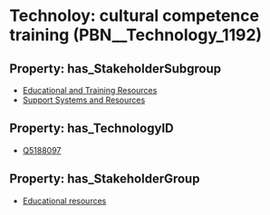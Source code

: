 # Technoloy: __cultural competence training__ (PBN__Technology_1192)

## Property: has_StakeholderSubgroup

* [Educational and Training Resources](PBN__TechSubgroup_39)
* [Support Systems and Resources](PBN__TechSubgroup_42)

## Property: has_TechnologyID

* [Q5188097](Q5188097)

## Property: has_StakeholderGroup

* [Educational resources](PBN__TechGroup_11)

